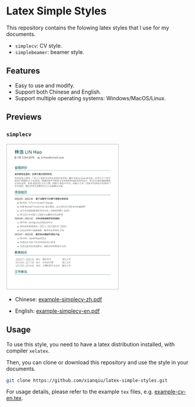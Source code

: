 # Latex Simple Styles

This repository contains the folowing latex styles that I use for my documents.

* `simplecv`: CV style.
* `simplebeamer`: beamer style. 

## Features

* Easy to use and modify.
* Support both Chinese and English.
* Support multiple operating systems: Windows/MacOS/Linux.

## Previews

### `simplecv`

<img src="https://github.com/xianqiu/latex-simple-styles/blob/master/previews/simplecv.jpg" width="300" />

* Chinese: [example-simplecv-zh.pdf](https://github.com/xianqiu/latex-simple-styles/blob/master/previews/example-cv-zh.pdf) 

* English: [example-simplecv-en.pdf](https://github.com/xianqiu/latex-simple-styles/blob/master/previews/example-cv-en.pdf)

## Usage

To use this style, you need to have a latex distribution installed, with compiler `xelatex`. 

Then, you can clone or download this repository and use the style in your documents.

```bash
git clone https://github.com/xianqiu/latex-simple-styles.git
```
For usage details, please refer to the example `tex` files, e.g. [example-cv-en.tex](https://github.com/xianqiu/latex-simple-styles/blob/master/example-cv-en.tex).
